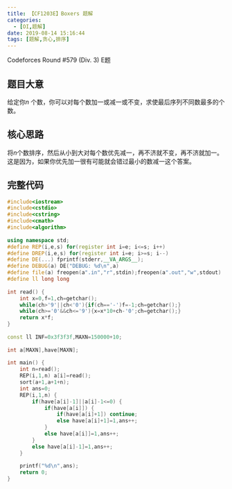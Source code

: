 ```yaml
---
title: 【CF1203E】Boxers 题解
categories:
  - [OI,题解]
date: 2019-08-14 15:16:44
tags: [题解,贪心,排序]
---
```


Codeforces Round #579 (Div. 3)  E题

<!--more-->

## 题目大意

给定你$n$ 个数，你可以对每个数加一或减一或不变，求使最后序列不同数最多的个数。

## 核心思路

将$n$个数排序，然后从小到大对每个数优先减一，再不济就不变，再不济就加一。这是因为，如果你优先加一很有可能就会错过最小的数减一这个答案。

## 完整代码

```cpp
#include<iostream>
#include<cstdio>
#include<cstring>
#include<cmath>
#include<algorithm>
 
using namespace std;
#define REP(i,e,s) for(register int i=e; i<=s; i++)
#define DREP(i,e,s) for(register int i=e; i>=s; i--)
#define DE(...) fprintf(stderr,__VA_ARGS__);
#define DEBUG(a) DE("DEBUG: %d\n",a)
#define file(a) freopen(a".in","r",stdin);freopen(a".out","w",stdout)
#define ll long long
 
int read() {
	int x=0,f=1,ch=getchar();
	while(ch>'9'||ch<'0'){if(ch=='-')f=-1;ch=getchar();}
	while(ch>='0'&&ch<='9'){x=x*10+ch-'0';ch=getchar();}
	return x*f;
}
 
const ll INF=0x3f3f3f,MAXN=150000+10;
 
int a[MAXN],have[MAXN];
 
int main() {
    int n=read();
    REP(i,1,n) a[i]=read();
    sort(a+1,a+1+n);
    int ans=0;
    REP(i,1,n) {
        if(have[a[i]-1]||a[i]-1<=0) {
            if(have[a[i]]) {
                if(have[a[i]+1]) continue;
                else have[a[i]+1]=1,ans++;
            }
            else have[a[i]]=1,ans++;
        }
        else have[a[i]-1]=1,ans++;
    }
 
    printf("%d\n",ans);
	return 0;
}
```

